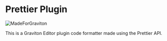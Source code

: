 # Prettier Plugin

![MadeForGraviton](https://raw.githubusercontent.com/Graviton-Code-Editor/website/master/src/badges/made_for_graviton.svg?sanitize=true)

This is a Graviton Editor plugin code formatter made using the Prettier API.